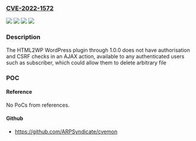 ### [CVE-2022-1572](https://cve.mitre.org/cgi-bin/cvename.cgi?name=CVE-2022-1572)
![](https://img.shields.io/static/v1?label=Product&message=HTML2WP&color=blue)
![](https://img.shields.io/static/v1?label=Version&message=n%2Fa&color=blue)
![](https://img.shields.io/static/v1?label=Vulnerability&message=CWE-352%20Cross-Site%20Request%20Forgery%20(CSRF)&color=brighgreen)
![](https://img.shields.io/static/v1?label=Vulnerability&message=CWE-862%20Missing%20Authorization&color=brighgreen)

### Description

The HTML2WP WordPress plugin through 1.0.0 does not have authorisation and CSRF checks in an AJAX action, available to any authenticated users such as subscriber, which could allow them to delete arbitrary file

### POC

#### Reference
No PoCs from references.

#### Github
- https://github.com/ARPSyndicate/cvemon

